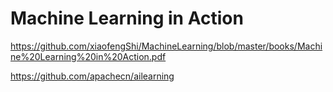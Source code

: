 # Machine Learning in Action

https://github.com/xiaofengShi/MachineLearning/blob/master/books/Machine%20Learning%20in%20Action.pdf

https://github.com/apachecn/ailearning
